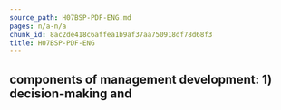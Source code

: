 ```yaml
---
source_path: H07BSP-PDF-ENG.md
pages: n/a-n/a
chunk_id: 8ac2de418c6affea1b9af37aa750918df78d68f3
title: H07BSP-PDF-ENG
---
```

## components of management development: 1) decision-making and
